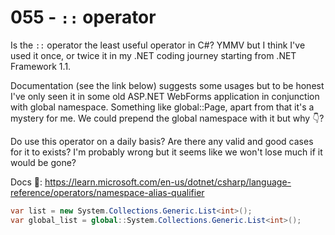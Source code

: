 # 055 - `::` operator #

Is the `::` operator the least useful operator in C#? YMMV but I think I've used it once, or twice it in my .NET coding journey starting from .NET Framework 1.1.

Documentation (see the link below) suggests some usages but to be honest I've only seen it in some old ASP.NET WebForms application in conjunction with global namespace. Something like global::Page, apart from that it's a mystery for me. We could prepend the global namespace with it but why 👇?

Do use this operator on a daily basis? Are there any valid and good cases for it to exists?
I'm probably wrong but it seems like we won't lose much if it would be gone?

Docs 📑: https://learn.microsoft.com/en-us/dotnet/csharp/language-reference/operators/namespace-alias-qualifier


```csharp
var list = new System.Collections.Generic.List<int>();
var global_list = global::System.Collections.Generic.List<int>();
```